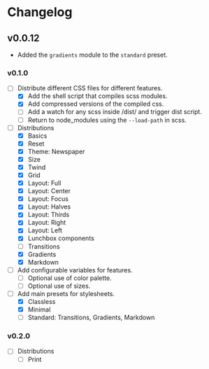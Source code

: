 # Changelog

## v0.0.12

- Added the `gradients` module to the `standard` preset.

### v0.1.0

- [ ] Distribute different CSS files for different features.
  - [x] Add the shell script that compiles scss modules.
  - [x] Add compressed versions of the compiled css.
  - [ ] Add a watch for any scss inside /dist/ and trigger dist script.
  - [ ] Return to node_modules using the `--load-path` in scss.
- [ ] Distributions
  - [x] Basics
  - [x] Reset
  - [x] Theme: Newspaper
  - [x] Size
  - [x] Twind
  - [x] Grid
  - [x] Layout: Full
  - [x] Layout: Center
  - [x] Layout: Focus
  - [x] Layout: Halves
  - [x] Layout: Thirds
  - [x] Layout: Right
  - [x] Layout: Left
  - [x] Lunchbox components
  - [ ] Transitions
  - [x] Gradients
  - [x] Markdown
- [ ] Add configurable variables for features.
  - [ ] Optional use of color palette.
  - [ ] Optional use of sizes.
- [ ] Add main presets for stylesheets.
  - [x] Classless
  - [x] Minimal
  - [ ] Standard: Transitions, Gradients, Markdown

### v0.2.0

- [ ] Distributions
  - [ ] Print